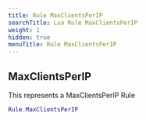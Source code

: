 ```yaml
---
title: Rule MaxClientsPerIP
searchTitle: Lua Rule MaxClientsPerIP
weight: 1
hidden: true
menuTitle: Rule MaxClientsPerIP
---
```

## MaxClientsPerIP

This represents a MaxClientsPerIP Rule
```lua
Rule.MaxClientsPerIP
```